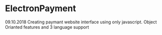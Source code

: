 # ElectronPayment
09.10.2018 Creating paymant website interface using only javascript. Object Orianted features and 3 language support
